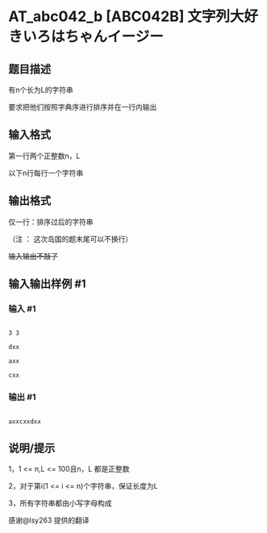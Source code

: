 # AT_abc042_b [ABC042B] 文字列大好きいろはちゃんイージー

## 题目描述

有n个长为L的字符串
 
 要求把他们按照字典序进行排序并在一行内输出

## 输入格式

第一行两个正整数n，L
 以下n行每行一个字符串

## 输出格式

仅一行：排序过后的字符串
 
 （注 ： 这次岛国的题末尾可以不换行）
 
 
 
 ~~输入输出不敲了~~

## 输入输出样例 #1

### 输入 #1

```
3 3
dxx
axx
cxx
```

### 输出 #1

```
axxcxxdxx
```

## 说明/提示

1，1 <= n,L <= 100且n，L 都是正整数
 
 2，对于第i(1 <= i <= n)个字符串，保证长度为L
 
 3，所有字符串都由小写字母构成

感谢@lsy263  提供的翻译